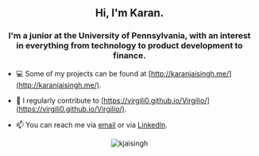 <h2 align="center">Hi, I'm Karan.</h1>
<h3 align="center">I'm a junior at the University of Pennsylvania, with an interest in everything from technology to product development to finance.</h3>

- 💻 Some of my projects can be found at [http://karanjaisingh.me/](http://karanjaisingh.me/).

- 📝 I regularly contribute to [https://virgili0.github.io/Virgilio/](https://virgili0.github.io/Virgilio/).

- 📫 You can reach me via [email](mailto:kj.jaisingh@gmail.com) or via [LinkedIn](https://www.linkedin.com/in/karan-jaisingh/).

<p align="center"><img align="center" src="https://github-readme-stats.vercel.app/api?username=kjaisingh&show_icons=true" alt="kjaisingh" /></p>
